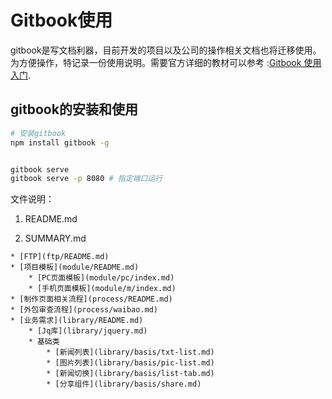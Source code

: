 Gitbook使用
============

gitbook是写文档利器，目前开发的项目以及公司的操作相关文档也将迁移使用。为方便操作，特记录一份使用说明。需要官方详细的教材可以参考 :[Gitbook 使用入门](http://wanqingwong.com/gitbook-zh/output/pdfandebook.html).

## gitbook的安装和使用

```bash
# 安装gitbook
npm install gitbook -g


gitbook serve
gitbook serve -p 8080 # 指定端口运行
```

文件说明：
1. README.md

2. SUMMARY.md

```
* [FTP](ftp/README.md)
* [项目模板](module/README.md)
    * [PC页面模板](module/pc/index.md)
    * [手机页面模板](module/m/index.md)
* [制作页面相关流程](process/README.md)
* [外包审查流程](process/waibao.md)
* [业务需求](library/README.md)
    * [Jq库](library/jquery.md)
    * 基础类
        * [新闻列表](library/basis/txt-list.md)
        * [图片列表](library/basis/pic-list.md)
        * [新闻切换](library/basis/list-tab.md)
        * [分享组件](library/basis/share.md)
```


